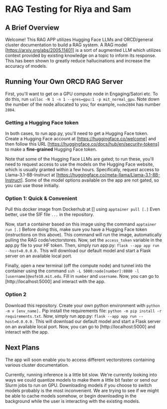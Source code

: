 # RAG Testing for Riya and Sam

## A Brief Overview

Welcome! This RAG APP utilizes Hugging Face LLMs and ORCD/general cluster documentation to build a RAG system. A RAG model [https://arxiv.org/abs/2005.11401] is a sort of augmented LLM which utilizes context provided by existing knowledge on a topic to inform its response. This has been shown to greatly reduce hallucinations and increase the accuracy of models.

## Running Your Own ORCD RAG Server

First, you'll want to get on a GPU compute node in Engaging/Satori etc. To do this, run `salloc -N 1 -n 1 --gres=gpu:1 -p mit_normal_gpu`. Note down the number of the node allocated to you; for example, `node2804` has number `2804`.

### Getting a Hugging Face token
In both cases, to run app.py, you'll need to get a Hugging Face token. Create a Hugging Face account at [https://huggingface.co/welcome] and then follow this URL [https://huggingface.co/docs/hub/en/security-tokens] to make a **fine-grained** Hugging Face token. 

Note that some of the Hugging Face LLMs are gated; to run these, you'll need to request access to use the models on the Hugging Face website, which is usually granted within a few hours. Specifically, request access to Llama-3.1-8B-Instruct at [https://huggingface.co/meta-llama/Llama-3.1-8B-Instruct]. Some of the model options available on the app are not gated, so you can use those initially.


### Option 1: Quick & Convenient
Pull this docker image from Dockerhub at [] using `apptainer pull [.]` Even better, use the SIF file `...` in the repository. 

Now, start a container based on this image using the command `apptainer run [.]` Before doing this, make sure you have a Hugging Face token (instructions on this above). This command will run the image, automatically pulling the RAG code/vectorstores. Now, set the `access_token` variable in the app.py file to your HF token. Then, simply run app.py: `flask --app app run --host=0.0.0.0.` This will download our default model and start a Flask server on an available local port.

Finally, open a new terminal (off the compute node) and tunnel into the container using the command `ssh -L 5000:node[number]:8080 -l [username]@eofe10.mit.edu`. Fill in `number` and `username`. Now, you can go to [http://localhost:5000] and interact with the app.

### Option 2
Download this repository. Create your own python environment with `python -m v [env_name].` Pip install the requirements file: `python -m pip install -r requirements.txt`. Now, simply run app.py: `flask --app app run --host=0.0.0.0.` This will download our default model and start a Flask server on an available local port. Now, you can go to [http://localhost:5000] and interact with the app.

## Next Plans

The app will soon enable you to access different vectorstores containing various cluster documentation.

Currently, running inference is a little bit slow. We're currently looking into ways we could quantize models to make them a little bit faster or send our Slurm jobs to run on GPU. Downloading models if you choose to switch models probably is the most inconvenient. We are trying to see if we might be able to cache models somehow, or begin downloading in the background while the user is interacting with the existing models.
